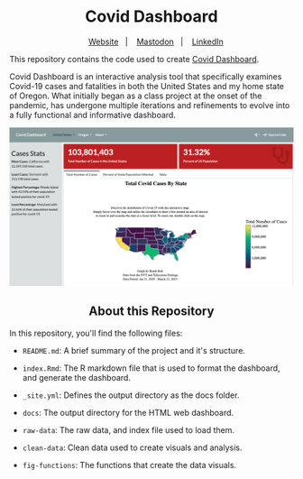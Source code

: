 <h1 align="center">
Covid Dashboard
</h1>

<div align="center">

&nbsp;&nbsp;&nbsp; [Website][Website]&nbsp;&nbsp;&nbsp;|&nbsp;&nbsp;&nbsp; [Mastodon][Mastodon]&nbsp;&nbsp;&nbsp;|&nbsp;&nbsp;&nbsp; [LinkedIn][LinkedIn]

</div>

<!--
Quick Link
-->

[Website]:https://www.rbolt.me/
[Mastodon]:https://mastodon.social/@rbolt@pnw.zone
[LinkedIn]:https://www.linkedin.com/in/randi-bolt/

This repository contains the code used to create [Covid Dashboard](https://rbolt13.github.io/covid-dashboard/).

Covid Dashboard is an interactive analysis tool that specifically examines Covid-19 cases and fatalities in both the United States and my home state of Oregon. What initially began as a class project at the onset of the pandemic, has undergone multiple iterations and refinements to evolve into a fully functional and informative dashboard. 

[![](img/covid-dash.png)](https://rbolt13.github.io/covid-dashboard/)

<h2 align="center">
About this Repository
</h2>

In this repository, you'll find the following files:

* `README.md`: A brief summary of the project and it's structure. 

* `index.Rmd`: The R markdown file that is used to format the dashboard, and generate the dashboard. 

* `_site.yml`: Defines the output directory as the docs folder. 

* `docs`: The output directory for the HTML web dashboard. 

* `raw-data`: The raw data, and index file used to load them. 

* `clean-data`: Clean data used to create visuals and analysis. 

* `fig-functions`: The functions that create the data visuals. 